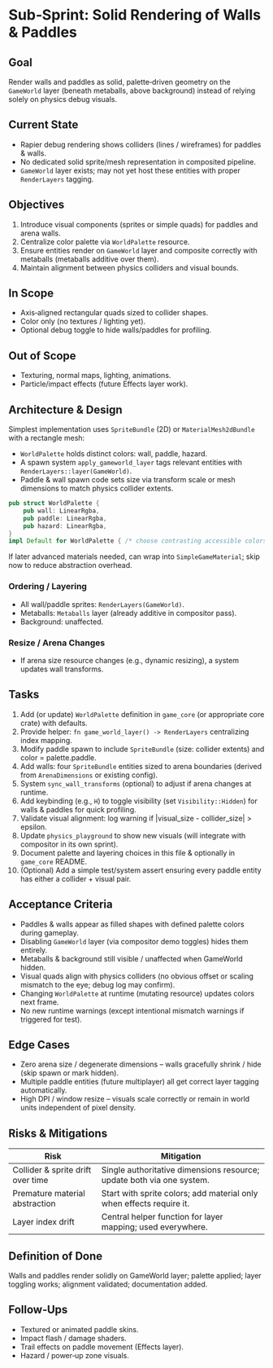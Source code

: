 # Sub‑Sprint: Solid Rendering of Walls & Paddles

## Goal

Render walls and paddles as solid, palette‑driven geometry on the `GameWorld` layer (beneath metaballs, above background) instead of relying solely on physics debug visuals.

## Current State

* Rapier debug rendering shows colliders (lines / wireframes) for paddles & walls.
* No dedicated solid sprite/mesh representation in composited pipeline.
* `GameWorld` layer exists; may not yet host these entities with proper `RenderLayers` tagging.

## Objectives

1. Introduce visual components (sprites or simple quads) for paddles and arena walls.
2. Centralize color palette via `WorldPalette` resource.
3. Ensure entities render on `GameWorld` layer and composite correctly with metaballs (metaballs additive over them).
4. Maintain alignment between physics colliders and visual bounds.

## In Scope

* Axis‑aligned rectangular quads sized to collider shapes.
* Color only (no textures / lighting yet).
* Optional debug toggle to hide walls/paddles for profiling.

## Out of Scope

* Texturing, normal maps, lighting, animations.
* Particle/impact effects (future Effects layer work).

## Architecture & Design

Simplest implementation uses `SpriteBundle` (2D) or `MaterialMesh2dBundle` with a rectangle mesh:

* `WorldPalette` holds distinct colors: wall, paddle, hazard.
* A spawn system `apply_gameworld_layer` tags relevant entities with `RenderLayers::layer(GameWorld)`.
* Paddle & wall spawn code sets size via transform scale or mesh dimensions to match physics collider extents.

```rust
pub struct WorldPalette {
    pub wall: LinearRgba,
    pub paddle: LinearRgba,
    pub hazard: LinearRgba,
}
impl Default for WorldPalette { /* choose contrasting accessible colors */ }
```

If later advanced materials needed, can wrap into `SimpleGameMaterial`; skip now to reduce abstraction overhead.

### Ordering / Layering

* All wall/paddle sprites: `RenderLayers(GameWorld)`.
* Metaballs: `Metaballs` layer (already additive in compositor pass).
* Background: unaffected.

### Resize / Arena Changes

* If arena size resource changes (e.g., dynamic resizing), a system updates wall transforms.

## Tasks

1. Add (or update) `WorldPalette` definition in `game_core` (or appropriate core crate) with defaults.
2. Provide helper: `fn game_world_layer() -> RenderLayers` centralizing index mapping.
3. Modify paddle spawn to include `SpriteBundle` (size: collider extents) and color = palette.paddle.
4. Add walls: four `SpriteBundle` entities sized to arena boundaries (derived from `ArenaDimensions` or existing config).
5. System `sync_wall_transforms` (optional) to adjust if arena changes at runtime.
6. Add keybinding (e.g., `H`) to toggle visibility (set `Visibility::Hidden`) for walls & paddles for quick profiling.
7. Validate visual alignment: log warning if |visual_size - collider_size| > epsilon.
8. Update `physics_playground` to show new visuals (will integrate with compositor in its own sprint).
9. Document palette and layering choices in this file & optionally in `game_core` README.
10. (Optional) Add a simple test/system assert ensuring every paddle entity has either a collider + visual pair.

## Acceptance Criteria

* Paddles & walls appear as filled shapes with defined palette colors during gameplay.
* Disabling `GameWorld` layer (via compositor demo toggles) hides them entirely.
* Metaballs & background still visible / unaffected when GameWorld hidden.
* Visual quads align with physics colliders (no obvious offset or scaling mismatch to the eye; debug log may confirm).
* Changing `WorldPalette` at runtime (mutating resource) updates colors next frame.
* No new runtime warnings (except intentional mismatch warnings if triggered for test).

## Edge Cases

* Zero arena size / degenerate dimensions – walls gracefully shrink / hide (skip spawn or mark hidden).
* Multiple paddle entities (future multiplayer) all get correct layer tagging automatically.
* High DPI / window resize – visuals scale correctly or remain in world units independent of pixel density.

## Risks & Mitigations

| Risk | Mitigation |
|------|------------|
| Collider & sprite drift over time | Single authoritative dimensions resource; update both via one system. |
| Premature material abstraction | Start with sprite colors; add material only when effects require it. |
| Layer index drift | Central helper function for layer mapping; used everywhere. |

## Definition of Done

Walls and paddles render solidly on GameWorld layer; palette applied; layer toggling works; alignment validated; documentation added.

## Follow‑Ups

* Textured or animated paddle skins.
* Impact flash / damage shaders.
* Trail effects on paddle movement (Effects layer).
* Hazard / power‑up zone visuals.
